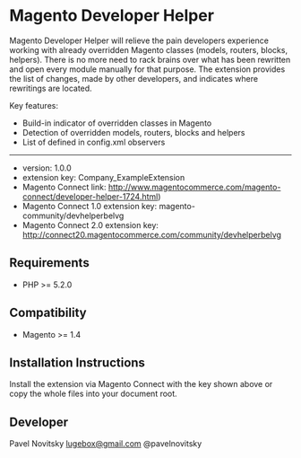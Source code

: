 Magento Developer Helper
=====================

Magento Developer Helper will relieve the pain developers experience working with already overridden Magento classes (models, routers, blocks, helpers). There is no more need to rack brains over what has been rewritten and open every module manually for that purpose. The extension provides the list of changes, made by other developers, and indicates where rewritings are located.

Key features:

* Build-in indicator of overridden classes in Magento
* Detection of overridden models, routers, blocks and helpers
* List of defined in config.xml observers


-----
- version: 1.0.0
- extension key: Company_ExampleExtension
- Magento Connect link: http://www.magentocommerce.com/magento-connect/developer-helper-1724.html)
- Magento Connect 1.0 extension key: magento-community/devhelperbelvg
- Magento Connect 2.0 extension key: http://connect20.magentocommerce.com/community/devhelperbelvg


Requirements
------------
- PHP >= 5.2.0

Compatibility
-------------
- Magento >= 1.4

Installation Instructions
-------------------------
Install the extension via Magento Connect with the key shown above or copy the whole files into your document root.

Developer
---------
Pavel Novitsky <lugebox@gmail.com>
@pavelnovitsky